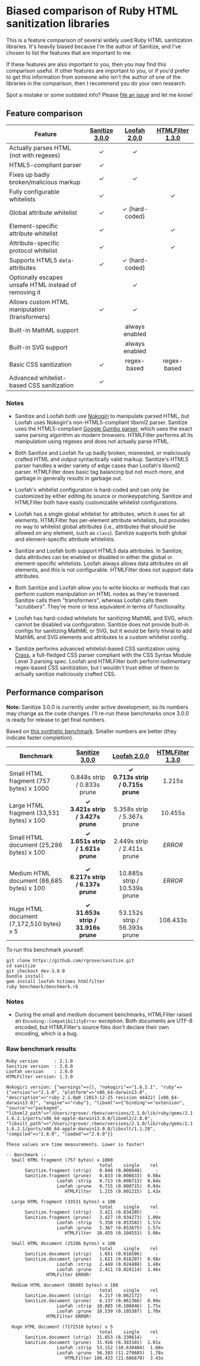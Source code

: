 # Biased comparison of Ruby HTML sanitization libraries

This is a feature comparison of several widely used Ruby HTML sanitization
libraries. It's heavily biased because I'm the author of Sanitize, and I've
chosen to list the features that are important to me.

If these features are also important to you, then you may find this comparison
useful. If other features are important to you, or if you'd prefer to get this
information from someone who isn't the author of one of the libraries in the
comparison, then I recommend you do your own research.

Spot a mistake or some outdated info? Please [file an issue][issues] and let me
know!

[issues]:https://github.com/rgrove/sanitize/issues

## Feature comparison

Feature                                               | [Sanitize 3.0.0][sanitize] | [Loofah 2.0.0][loofah] | [HTMLFilter 1.3.0][htmlfilter] |
----------------------------------------------------- |:--------------------------:|:----------------------:|:------------------------------:|
Actually parses HTML (not with regexes)               | ✓                          | ✓                      |                                |
HTML5-compliant parser                                | ✓                          |                        |                                |
Fixes up badly broken/malicious markup                | ✓                          | ✓                      |                                |
Fully configurable whitelists                         | ✓                          |                        | ✓                              |
Global attribute whitelist                            | ✓                          | ✓ (hard-coded)         |                                |
Element-specific attribute whitelist                  | ✓                          |                        | ✓                              |
Attribute-specific protocol whitelist                 | ✓                          |                        | ✓                              |
Supports HTML5 `data-` attributes                     | ✓                          | ✓ (hard-coded)         |                                |
Optionally escapes unsafe HTML instead of removing it |                            | ✓                      |                                |
Allows custom HTML manipulation (transformers)        | ✓                          | ✓                      |                                |
Built-in MathML support                               |                            | always enabled         |                                |
Built-in SVG support                                  |                            | always enabled         |                                |
Basic CSS sanitization                                | ✓                          | regex-based            | regex-based                    |
Advanced whitelist-based CSS sanitization             | ✓                          |                        |                                |

### Notes

* Sanitize and Loofah both use [Nokogiri][nokogiri] to manipulate parsed HTML,
  but Loofah uses Nokogiri's non-HTML5-compliant libxml2 parser. Sanitize uses
  the HTML5-compliant [Google Gumbo parser][gumbo], which uses the exact same
  parsing algorithm as modern browsers. HTMLFilter performs all its manipulation
  using regexes and does not actually parse HTML.

* Both Sanitize and Loofah fix up badly broken, misnested, or maliciously
  crafted HTML and output syntactically valid markup. Sanitize's HTML5 parser
  handles a wider variety of edge cases than Loofah's libxml2 parser. HTMLFilter
  does basic tag balancing but not much more, and garbage in generally results
  in garbage out.

* Loofah's whitelist configuration is hard-coded and can only be customized by
  either editing its source or monkeypatching. Sanitize and HTMLFilter both have
  easily customizable whitelist configurations.

* Loofah has a single global whitelist for attributes, which it uses for all
  elements. HTMLFilter has per-element attribute whitelists, but provides no way
  to whitelist global attributes (i.e., attributes that should be allowed on any
  element, such as `class`). Sanitize supports both global and element-specific
  attribute whitelists.

* Sanitize and Loofah both support HTML5 data attributes. In Sanitize, data
  attributes can be enabled or disabled in either the global or element-specific
  whitelists. Loofah always allows data attributes on all elements, and this is
  not configurable. HTMLFilter does not support data attributes.

* Both Sanitize and Loofah allow you to write blocks or methods that can perform
  custom manipulation on HTML nodes as they're traversed. Sanitize calls them
  "transformers", whereas Loofah calls them "scrubbers". They're more or less
  equivalent in terms of functionality.

* Loofah has hard-coded whitelists for sanitizing MathML and SVG, which cannot
  be disabled via configuration. Sanitize does not provide built-in configs for
  sanitizing MathML or SVG, but it would be fairly trivial to add MathML and
  SVG elements and attributes to a custom whitelist config.

* Sanitize performs advanced whitelist-based CSS sanitization using
  [Crass][crass], a full-fledged CSS parser compliant with the CSS Syntax Module
  Level 3 parsing spec. Loofah and HTMLFilter both perform rudimentary
  regex-based CSS sanitization, but I wouldn't trust either of them to actually
  sanitize maliciously crafted CSS.

[crass]:https://github.com/rgrove/crass
[gumbo]:https://github.com/google/gumbo-parser
[nokogiri]:http://nokogiri.org/

## Performance comparison

**Note:** Sanitize 3.0.0 is currently under active development, so its numbers
may change as the code changes. I'll re-run these benchmarks once 3.0.0 is ready
for release to get final numbers.

Based on [this synthetic benchmark][benchmark]. Smaller numbers are better (they
indicate faster completion).

[benchmark]:https://github.com/rgrove/sanitize/tree/dev-3.0.0/benchmark

Benchmark                                  | [Sanitize 3.0.0][sanitize]             | [Loofah 2.0.0][loofah]               | [HTMLFilter 1.3.0][htmlfilter]
------------------------------------------ |:--------------------------------------:|:------------------------------------:|:------------------------------:
Small HTML fragment (757 bytes) x 1000     | <br>0.848s strip / 0.833s prune        | **✓<br>0.713s strip / 0.715s prune** | 1.215s
Large HTML fragment (33,531 bytes) x 100   | **✓<br>3.421s strip / 3.427s prune**   | <br>5.358s strip / 5.367s prune      | 10.455s
Small HTML document (25,286 bytes) x 100   | **✓<br>1.651s strip / 1.621s prune**   | <br>2.449s strip / 2.411s prune      | _ERROR_
Medium HTML document (86,685 bytes) x 100  | **✓<br>6.217s strip / 6.137s prune**   | <br>10.885s strip / 10.539s prune    | _ERROR_
Huge HTML document (7,172,510 bytes) x 5   | **✓<br>31.653s strip / 31.916s prune** | <br>53.152s strip / 56.393s prune    | 108.433s

To run this benchmark yourself:

```
git clone https://github.com/rgrove/sanitize.git
cd sanitize
git checkout dev-3.0.0
bundle install
gem install loofah hitimes htmlfilter
ruby benchmark/benchmark.rb
```

### Notes

* During the small and medium document benchmarks, HTMLFilter raised an
  `Encoding::CompatibilityError` exception. Both documents are UTF-8 encoded,
  but HTMLFilter's source files don't declare their own encoding, which is a
  bug.

### Raw benchmark results

```
Ruby version      : 2.1.0
Sanitize version  : 3.0.0
Loofah version    : 2.0.0
HTMLFilter version: 1.3.0

Nokogiri version: {"warnings"=>[], "nokogiri"=>"1.6.2.1", "ruby"=>{"version"=>"2.1.0", "platform"=>"x86_64-darwin13.0", "description"=>"ruby 2.1.0p0 (2013-12-25 revision 44422) [x86_64-darwin13.0]", "engine"=>"ruby"}, "libxml"=>{"binding"=>"extension", "source"=>"packaged", "libxml2_path"=>"/Users/rgrove/.rbenv/versions/2.1.0/lib/ruby/gems/2.1.0/gems/nokogiri-1.6.2.1/ports/x86_64-apple-darwin13.0.0/libxml2/2.8.0", "libxslt_path"=>"/Users/rgrove/.rbenv/versions/2.1.0/lib/ruby/gems/2.1.0/gems/nokogiri-1.6.2.1/ports/x86_64-apple-darwin13.0.0/libxslt/1.1.28", "compiled"=>"2.8.0", "loaded"=>"2.8.0"}}

These values are time measurements. Lower is faster!

-- Benchmark --
  Small HTML fragment (757 bytes) x 1000
                                   total    single    rel
       Sanitize.fragment (strip)   0.848 (0.000848)     -
       Sanitize.fragment (prune)   0.833 (0.000833)  0.98x
                   Loofah :strip   0.713 (0.000713)  0.84x
                   Loofah :prune   0.715 (0.000715)  0.84x
                      HTMLFilter   1.215 (0.001215)  1.43x

  Large HTML fragment (33531 bytes) x 100
                                   total    single    rel
       Sanitize.fragment (strip)   3.421 (0.034205)     -
       Sanitize.fragment (prune)   3.427 (0.034273)  1.00x
                   Loofah :strip   5.358 (0.053582)  1.57x
                   Loofah :prune   5.367 (0.053675)  1.57x
                      HTMLFilter  10.455 (0.104553)  3.06x

  Small HTML document (25286 bytes) x 100
                                   total    single    rel
       Sanitize.document (strip)   1.651 (0.016506)     -
       Sanitize.document (prune)   1.621 (0.016207)  0.98x
                   Loofah :strip   2.449 (0.024488)  1.48x
                   Loofah :prune   2.411 (0.024114)  1.46x
               HTMLFilter ERROR!

  Medium HTML document (86685 bytes) x 100
                                   total    single    rel
       Sanitize.document (strip)   6.217 (0.062172)     -
       Sanitize.document (prune)   6.137 (0.061366)  0.99x
                   Loofah :strip  10.885 (0.108846)  1.75x
                   Loofah :prune  10.539 (0.105387)  1.70x
               HTMLFilter ERROR!

  Huge HTML document (7172510 bytes) x 5
                                   total    single    rel
       Sanitize.document (strip)  31.653 (6.330614)     -
       Sanitize.document (prune)  31.916 (6.383101)  1.01x
                   Loofah :strip  53.152 (10.630404)  1.68x
                   Loofah :prune  56.393 (11.278685)  1.78x
                      HTMLFilter 108.433 (21.686670)  3.43x
```


[htmlfilter]:https://github.com/rubyworks/htmlfilter
[loofah]:https://github.com/flavorjones/loofah
[sanitize]:https://github.com/rgrove/sanitize
